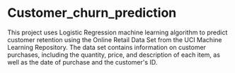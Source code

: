 # Customer_churn_prediction
This project uses Logistic Regression machine learning algorithm to predict customer retention using the Online Retail Data Set from the UCI Machine Learning Repository. The data set contains information on customer purchases, including the quantity, price, and description of each item, as well as the date of purchase and the customer's ID.
